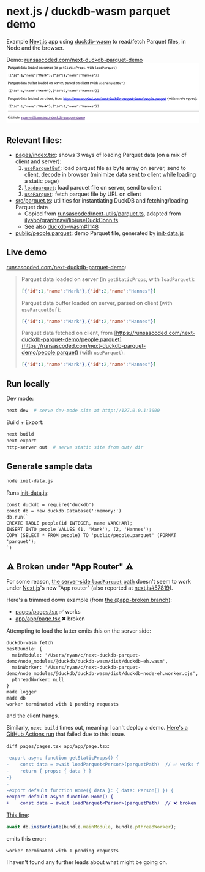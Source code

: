 # next.js / duckdb-wasm parquet demo
Example [Next.js] app using [duckdb-wasm] to read/fetch Parquet files, in Node and the browser.

Demo: [runsascoded.com/next-duckdb-parquet-demo][demo]
[![](public/screenshot.png)][demo]

## Relevant files:
- [pages/index.tsx](pages/index.tsx): shows 3 ways of loading Parquet data (on a mix of client and server):
  1. [`useParquetBuf`]: load parquet file as byte array on server, send to client, decode in browser (minimize data sent to client while loading a static page)
  2. [`loadparquet`]: load parquet file on server, send to client
  3. [`useParquet`]: fetch parquet file by URL on client
- [src/parquet.ts](src/parquet.ts): utilities for instantiating DuckDB and fetching/loading Parquet data
  - Copied from [runsascoded/next-utils/parquet.ts], adapted from [ilyabo/graphnavi/lib/useDuckConn.ts]
  - See also [duckdb-wasm#1148]
- [public/people.parquet](public/people.parquet): demo Parquet file, generated by [init-data.js](init-data.js)

## Live demo
[runsascoded.com/next-duckdb-parquet-demo][demo]:
> Parquet data loaded on server (in `getStaticProps`, with `loadParquet`):
> ```json
> [{"id":1,"name":"Mark"},{"id":2,"name":"Hannes"}]
> ```
> Parquet data buffer loaded on server, parsed on client (with `useParquetBuf`):
> ```json
> [{"id":1,"name":"Mark"},{"id":2,"name":"Hannes"}]
> ```
> Parquet data fetched on client, from [https://runsascoded.com/next-duckdb-parquet-demo/people.parquet](https://runsascoded.com/next-duckdb-parquet-demo/people.parquet) (with `useParquet`):
> ```json
> [{"id":1,"name":"Mark"},{"id":2,"name":"Hannes"}]
> ```

## Run locally
Dev mode:
```bash
next dev  # serve dev-mode site at http://127.0.0.1:3000
```

Build + Export:
```bash
next build
next export
http-server out  # serve static site from out/ dir
```

## Generate sample data
```bash
node init-data.js
```

Runs [init-data.js](init-data.js):
```node
const duckdb = require('duckdb')
const db = new duckdb.Database(':memory:')
db.run(`
CREATE TABLE people(id INTEGER, name VARCHAR);
INSERT INTO people VALUES (1, 'Mark'), (2, 'Hannes');
COPY (SELECT * FROM people) TO 'public/people.parquet' (FORMAT 'parquet');
`)
```

## ⚠️ Broken under "App Router" ⚠️ <a id="broken"></a>

For some reason, [the server-side `loadParquet` path][broken loadParquet] doesn't seem to work under [Next.js]'s new "App router" (also reported at [next.js#57819]).

Here's a trimmed down example (from [the @app-broken branch][@app-broken]):

- [pages/pages.tsx] ✅ works
- [app/app/page.tsx] ❌ broken

Attempting to load the latter emits this on the server side:
```
duckdb-wasm fetch
bestBundle: {
  mainModule: '/Users/ryan/c/next-duckdb-parquet-demo/node_modules/@duckdb/duckdb-wasm/dist/duckdb-eh.wasm',
  mainWorker: '/Users/ryan/c/next-duckdb-parquet-demo/node_modules/@duckdb/duckdb-wasm/dist/duckdb-node-eh.worker.cjs',
  pthreadWorker: null
}
made logger
made db
worker terminated with 1 pending requests
```
and the client hangs.

Similarly, `next build` times out, meaning I can't deploy a demo. [Here's a GitHub Actions run][failed GHA] that failed due to this issue.

`diff pages/pages.tsx app/app/page.tsx`:
```diff
-export async function getStaticProps() {
-    const data = await loadParquet<Person>(parquetPath)  // ✅ works fine under pages/
-    return { props: { data } }
-}
-
-export default function Home({ data }: { data: Person[] }) {
+export default async function Home() {
+    const data = await loadParquet<Person>(parquetPath)  // ❌ broken under app/
```

[This line][broken db instantiation line]:

```typescript
await db.instantiate(bundle.mainModule, bundle.pthreadWorker);
```
emits this error:
```
worker terminated with 1 pending requests
```

I haven't found any further leads about what might be going on.


[Next.js]: https://nextjs.org/
[duckdb-wasm]: https://github.com/duckdb/duckdb-wasm
[runsascoded/next-utils/parquet.ts]: https://github.com/runsascoded/next-utils/blob/25af539a1518dcc786de0892f265eb6c0245287a/src/parquet.ts
[ilyabo/graphnavi/lib/useDuckConn.ts]: https://github.com/ilyabo/graphnavi/blob/fd89fe77edd48614cc5a52772b5f9f66b214bbea/lib/useDuckConn.ts
[duckdb-wasm#1148]: https://github.com/duckdb/duckdb-wasm/issues/1148

[`useParquetBuf`]: src/parquet.ts#L132-L144
[`loadparquet`]: src/parquet.ts#L99-L105
[`useParquet`]: src/parquet.ts#L107-L120
[demo]: https://runsascoded.com/next-duckdb-parquet-demo

[pages/pages.tsx]: https://github.com/ryan-williams/next-duckdb-parquet-demo/blob/app-broken/pages/pages.tsx
[app/app/page.tsx]: https://github.com/ryan-williams/next-duckdb-parquet-demo/blob/app-broken/app/app/page.tsx
[@app-broken]: https://github.com/ryan-williams/next-duckdb-parquet-demo/tree/app-broken
[failed GHA]: https://github.com/ryan-williams/next-duckdb-parquet-demo/actions/runs/6708443526/job/18229259080

[broken db instantiation line]: https://github.com/ryan-williams/next-duckdb-parquet-demo/blob/app-broken/src/parquet.ts#L43
[broken loadParquet]: https://github.com/ryan-williams/next-duckdb-parquet-demo/blob/app-broken/src/parquet.ts#L66-L72
[next.js#57819]: https://github.com/vercel/next.js/discussions/57819
